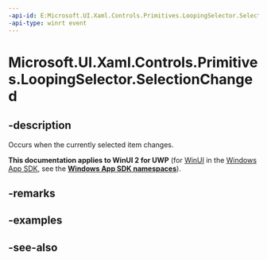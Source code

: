 ```yaml
---
-api-id: E:Microsoft.UI.Xaml.Controls.Primitives.LoopingSelector.SelectionChanged
-api-type: winrt event
---
```


<!-- Event syntax
public event Windows.UI.Xaml.Controls.SelectionChangedEventHandler SelectionChanged
-->

# Microsoft.UI.Xaml.Controls.Primitives.LoopingSelector.SelectionChanged

## -description
Occurs when the currently selected item changes.

**This documentation applies to WinUI 2 for UWP** (for [WinUI](/windows/apps/winui/winui3/) in the [Windows App SDK](/windows/apps/windows-app-sdk/), see the **[Windows App SDK namespaces](/windows/windows-app-sdk/api/winrt/)**).

## -remarks

## -examples

## -see-also
